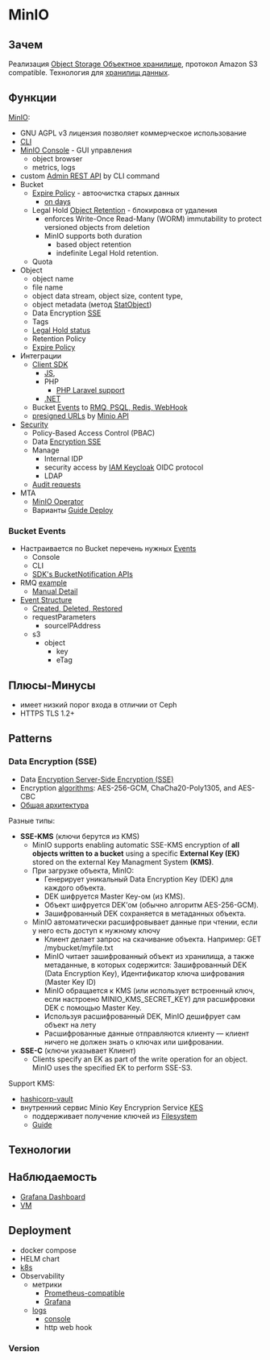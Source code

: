 # MinIO

## Зачем

Реализация [Object Storage Объектное хранилище](./object.storage.md), протокол Amazon S3 compatible.
Технология для [хранилищ данных](../../arch/system.class/store.md).

## Функции

[MinIO](https://min.io/):

- GNU AGPL v3 лицензия позволяет коммерческое использование
- [CLI](https://min.io/docs/minio/linux/reference/minio-mc.html)
- [MinIO Console](https://min.io/docs/minio/linux/administration/minio-console.html) - GUI управления
	- object browser
	- metrics, logs
- custom [Admin REST API](https://github.com/dominicklee/MinIO-Admin-for-PHP) by CLI command
- Bucket
	- [Expire Policy](https://min.io/docs/minio/linux/administration/object-management.html#object-lifecycle-management) - автоочистка старых данных
		- [on days](https://min.io/docs/minio/linux/administration/object-management/object-lifecycle-management.html#object-expiration)
	- Legal Hold [Object Retention](https://min.io/docs/minio/linux/administration/object-management.html#object-retention) - блокировка от удаления
		- enforces Write-Once Read-Many (WORM) immutability to protect versioned objects from deletion
		- MinIO supports both duration
			- based object retention
			- indefinite Legal Hold retention.
	- Quota
- Object
	- object name
	- file name
	- object data stream, object size, content type,
	- object metadata (метод [StatObject](https://min.io/docs/minio/linux/developers/dotnet/API.html#statobjectasync-statobjectargs-args))
	- Data Encryption [SSE](https://min.io/docs/minio/linux/operations/server-side-encryption.html)
	- Tags
	- [Legal Hold status](https://min.io/docs/minio/linux/administration/object-management.html#object-retention)
	- Retention Policy
	- [Expire Policy](https://min.io/docs/minio/linux/developers/dotnet/API.html#presigned-operations)
- Интеграции
	- [Client SDK](https://min.io/docs/minio/linux/developers/minio-drivers.html#minio-drivers)
		- [JS](https://github.com/minio/minio-js),
		- PHP
			- [PHP Laravel support](https://laravel.com/docs/9.x/filesystem#amazon-s3-compatible-filesystems)
		- [.NET](https://min.io/docs/minio/linux/developers/dotnet/minio-dotnet.html)
	- Bucket [Events](https://min.io/docs/minio/linux/administration/monitoring/bucket-notifications.html#)	to [RMQ, PSQL, Redis, WebHook](https://min.io/docs/minio/linux/administration/monitoring.html#bucket-notifications)
	- [presigned URLs](https://min.io/docs/minio/linux/integrations/presigned-put-upload-via-browser.html) by [Minio API](https://min.io/docs/minio/linux/developers/javascript/API.html#presigned-operations)
- [Security](https://min.io/docs/minio/linux/administration/identity-access-management.html)
	- Policy-Based Access Control (PBAC)
	- Data [Encryption SSE](https://min.io/product/enterprise-object-storage-encryption)
	- Manage
		- Internal IDP
		- security access by [IAM Keycloak](https://min.io/product/identity-and-access-management) OIDC protocol
		- LDAP
	- [Audit requests](https://min.io/docs/minio/linux/operations/monitoring/minio-logging.html#minio-logging-publish-audit-logs)
- MTA
	- [MinIO Operator](https://blog.min.io/secure-multi-tenant-object-storage/)
	- Варианты [Guide Deploy](https://github.com/minio/minio/blob/master/docs/multi-tenancy/README.md)

### Bucket Events

- Настраивается по Bucket перечень нужных [Events](https://min.io/docs/minio/linux/reference/minio-mc/mc-event-add.html#mc-event-supported-events)
	- Console
	- CLI
	- [SDK's BucketNotification APIs](https://min.io/docs/minio/linux/developers/go/API.html#setbucketnotification-ctx-context-context-bucketname-string-config-notification-configuration-error)
- RMQ [example](https://min.io/docs/minio/linux/administration/monitoring/publish-events-to-amqp.html#minio-bucket-notifications-publish-amqp)
	- [Manual Detail](https://github.com/minio/minio/blob/master/docs/bucket/notifications/README.md)
- [Event Structure](https://docs.aws.amazon.com/AmazonS3/latest/userguide/notification-content-structure.html)
	- [Created, Deleted, Restored](https://docs.aws.amazon.com/AmazonS3/latest/userguide/ev-events.html)
	- requestParameters
		- sourceIPAddress
	- s3
		- object
			- key
			- eTag

## Плюсы-Минусы

- имеет низкий порог входа в отличии от Ceph
- HTTPS TLS 1.2+

## Patterns

### Data Encryption (SSE)

- Data [Encryption Server-Side Encryption (SSE)](https://min.io/product/enterprise-object-storage-encryption)
- Encryption [algorithms](https://min.io/product/enterprise-object-storage-encryption): AES-256-GCM, ChaCha20-Poly1305, and AES-CBC
- [Общая архитектура](https://min.io/product/enterprise-object-storage-encryption)

Разные типы:

- __SSE-KMS__ (ключи берутся из KMS)
  - MinIO supports enabling automatic SSE-KMS encryption of __all objects written to a bucket__ using a specific __External Key (EK)__ stored on the external Key Managment System __(KMS)__.
  - При загрузке объекта, MinIO:
    - Генерирует уникальный Data Encryption Key (DEK) для каждого объекта.
    - DEK шифруется Master Key-ом (из KMS).
    - Объект шифруется DEK’ом (обычно алгоритм AES-256-GCM).
    - Зашифрованный DEK сохраняется в метаданных объекта.
  - MinIO автоматически расшифровывает данные при чтении, если у него есть доступ к нужному ключу
    - Клиент делает запрос на скачивание объекта. Например: GET /mybucket/myfile.txt
    - MinIO читает зашифрованный объект из хранилища, а также метаданные, в которых содержится: Зашифрованный DEK (Data Encryption Key), Идентификатор ключа шифрования (Master Key ID)
    - MinIO обращается к KMS (или использует встроенный ключ, если настроено MINIO_KMS_SECRET_KEY) для расшифровки DEK с помощью Master Key.
    - Используя расшифрованный DEK, MinIO дешифрует сам объект на лету
    - Расшифрованные данные отправляются клиенту — клиент ничего не должен знать о ключах или шифровании.
- __SSE-C__ (ключи указывает Клиент)
  - Clients specify an EK as part of the write operation for an object. MinIO uses the specified EK to perform SSE-S3.

Support KMS:

- [hashicorp-vault](https://min.io/docs/kes/integrations/hashicorp-vault-keystore/)
- внутренний сервис Minio Key Encryprion Service [KES](https://min.io/docs/kes/)
  - поддерживает получение ключей из [Filesystem](https://min.io/docs/kes/tutorials/filesystem-keystore/)
  - [Guide](https://min.io/docs/minio/linux/administration/server-side-encryption/server-side-encryption-sse-kms.html)

## Технологии

## Наблюдаемость

- [Grafana Dashboard](https://min.io/docs/minio/linux/operations/monitoring/grafana.html#minio-grafana)
- [VM](https://min.io/docs/minio/linux/operations/monitoring/collect-minio-metrics-using-prometheus.html)

## Deployment

- docker compose
- HELM chart
- [k8s](https://min.io/docs/minio/kubernetes/upstream/index.html)
- Observability
	- метрики
		- [Prometheus-compatible](https://min.io/docs/minio/linux/administration/monitoring.html#deployment-metrics)
		- [Grafana](../observability/grafana.md)
	- [logs](https://min.io/docs/minio/linux/administration/monitoring.html#server-logs)
		- [console](https://github.com/minio/minio/blob/master/docs/logging/README.md)
		- http web hook

### Version
